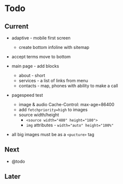 # Todo

## Current

- adaptive - mobile first screen
  - create bottom infoline with sitemap
- accept terms move to bottom
- main page - add blocks
  - about - short
  - services - a list of links from menu
  - contacts - map, phones with ability to make a call

- pagespeed test
  - image & audio Cache-Control: max-age=86400
  - add `fetchpriority=high` to images
  - source width/height
    - `<source width="480" height="180">`
    - `img` attributes - `width="auto" height="100%"`

- all big images must be as a `<pucture>` tag

## Next

- @todo

## Later
